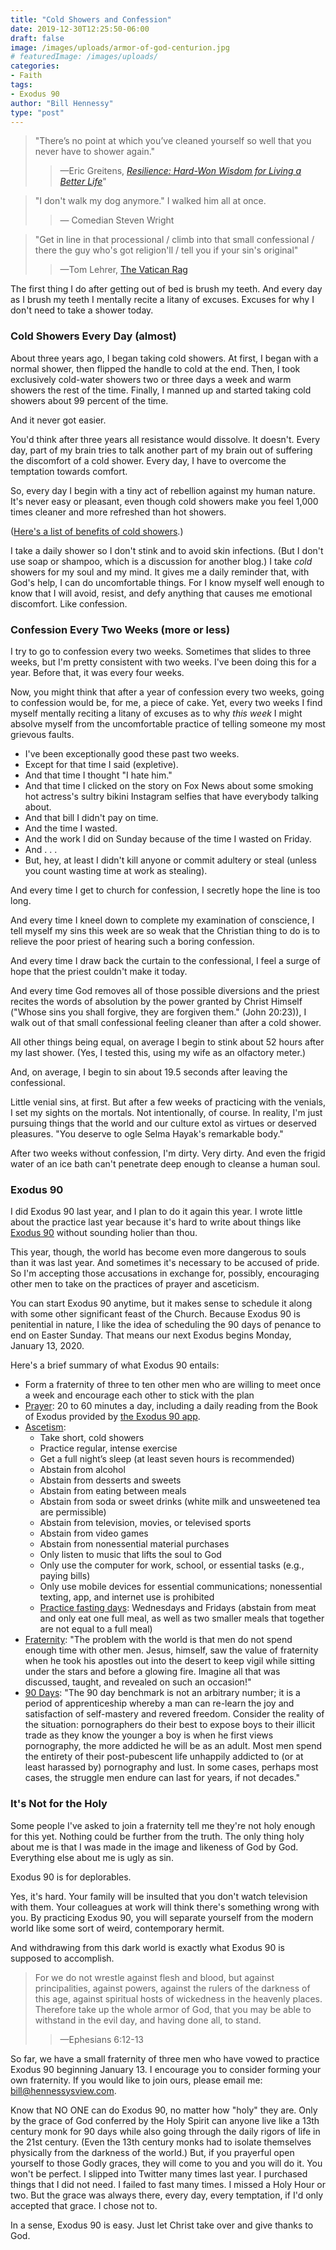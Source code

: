 ```yaml
---
title: "Cold Showers and Confession"
date: 2019-12-30T12:25:50-06:00
draft: false
image: /images/uploads/armor-of-god-centurion.jpg
# featuredImage: /images/uploads/
categories:
- Faith
tags:
- Exodus 90
author: "Bill Hennessy"
type: "post"
---
```


> "There’s no point at which you’ve cleaned yourself so well that you never have to shower again." 
>> —Eric Greitens, [*Resilience: Hard-Won Wisdom for Living a Better Life*](https://www.amazon.com/Resilience-Hard-Won-Wisdom-Living-Better-ebook/dp/B00LZ7GSNU/ref=sr_1_1?keywords=eric+greitens&qid=1577725265&sr=8-1)"

> "I don't walk my dog anymore." I walked him all at once.
>> — Comedian Steven Wright

> "Get in line in that processional / climb into that small confessional / there the guy who's got religion'll / tell you if your sin's original"
>> —Tom Lehrer, [The Vatican Rag](https://www.youtube.com/watch?v=pvhYqeGp_Do)

The first thing I do after getting out of bed is brush my teeth. And every day as I brush my teeth I mentally recite a litany of excuses. Excuses for why I don't need to take a shower today. 

### Cold Showers Every Day (almost)

About three years ago, I began taking cold showers. At first, I began with a normal shower, then flipped the handle to cold at the end. Then, I took exclusively cold-water showers two or three days a week and warm showers the rest of the time. Finally, I manned up and started taking cold showers about 99 percent of the time. 

And it never got easier.

You'd think after three years all resistance would dissolve. It doesn't. Every day, part of my brain tries to talk another part of my brain out of suffering the discomfort of a cold shower. Every day, I have to overcome the temptation towards comfort. 

So, every day I begin with a tiny act of rebellion against my human nature. It's never easy or pleasant, even though cold showers make you feel 1,000 times cleaner and more refreshed than hot showers. 

([Here's a list of benefits of cold showers](https://www.menprovement.com/benefits-of-cold-showers/).)

I take a daily shower so I don't stink and to avoid skin infections. (But I don't use soap or shampoo, which is a discussion for another blog.) I take *cold* showers for my soul and my mind. It gives me a daily reminder that, with God's help, I can do uncomfortable things. For I know myself well enough to know that I will avoid, resist, and defy anything that causes me emotional discomfort. Like confession.

### Confession Every Two Weeks (more or less)

I try to go to confession every two weeks. Sometimes that slides to three weeks, but I'm pretty consistent with two weeks. I've been doing this for a year. Before that, it was every four weeks. 

Now, you might think that after a year of confession every two weeks, going to confession would be, for me, a piece of cake. Yet, every two weeks I find myself mentally reciting a litany of excuses as to why *this week* I might absolve myself from the uncomfortable practice of telling someone my most grievous faults. 

* I've been exceptionally good these past two weeks.
* Except for that time I said (expletive).
* And that time I thought "I hate him."
* And that time I clicked on the story on Fox News about some smoking hot actress's sultry bikini Instagram selfies that have everybody talking about.
* And that bill I didn't pay on time.
* And the time I wasted.
* And the work I did on Sunday because of the time I wasted on Friday. 
* And . . . 
* But, hey, at least I didn't kill anyone or commit adultery or steal (unless you count wasting time at work as stealing). 

And every time I get to church for confession, I secretly hope the line is too long. 

And every time I kneel down to complete my examination of conscience, I tell myself my sins this week are so weak that the Christian thing to do is to relieve the poor priest of hearing such a boring confession.

And every time I draw back the curtain to the confessional, I feel a surge of hope that the priest couldn't make it today.

And every time God removes all of those possible diversions and the priest recites the words of absolution by the power granted by Christ Himself ("Whose sins you shall forgive, they are forgiven them." (John 20:23)), I walk out of that small confessional feeling cleaner than after a cold shower.

All other things being equal, on average I begin to stink about 52 hours after my last shower. (Yes, I tested this, using my wife as an olfactory meter.) 

And, on average, I begin to sin about 19.5 seconds after leaving the confessional. 

Little venial sins, at first. But after a few weeks of practicing with the venials, I set my sights on the mortals. Not intentionally, of course. In reality, I'm just pursuing things that the world and our culture extol as virtues or deserved pleasures. "You deserve to ogle Selma Hayak's remarkable body." 

After two weeks without confession, I'm dirty. Very dirty. And even the frigid water of an ice bath can't penetrate deep enough to cleanse a human soul. 

### Exodus 90

I did Exodus 90 last year, and I plan to do it again this year. I wrote little about the practice last year because it's hard to write about things like [Exodus 90](https://exodus90.com/) without sounding holier than thou. 

This year, though, the world has become even more dangerous to souls than it was last year. And sometimes it's necessary to be accused of pride. So I'm accepting those accusations in exchange for, possibly, encouraging other men to take on the practices of prayer and asceticism.

You can start Exodus 90 anytime, but it makes sense to schedule it along with some other significant feast of the Church. Because Exodus 90 is penitential in nature, I like the idea of scheduling the 90 days of penance to end on Easter Sunday. That means our next Exodus begins Monday, January 13, 2020. 

Here's a brief summary of what Exodus 90 entails:

* Form a fraternity of three to ten other men who are willing to meet once a week and encourage each other to stick with the plan
* [Prayer](https://exodus90.com/how-it-works/#prayer): 20 to 60 minutes a day, including a daily reading from the Book of Exodus provided by [the Exodus 90 app](https://apps.apple.com/us/app/exodus-90/id1448034275#?platform=iphone). 
* [Ascetism](https://exodus90.com/how-it-works/#asceticism):
	- Take short, cold showers
	- Practice regular, intense exercise
	- Get a full night’s sleep (at least seven hours is recommended)
	- Abstain from alcohol
	- Abstain from desserts and sweets
	- Abstain from eating between meals
	- Abstain from soda or sweet drinks (white milk and unsweetened tea are permissible)
	- Abstain from television, movies, or televised sports
	- Abstain from video games
	- Abstain from nonessential material purchases
	- Only listen to music that lifts the soul to God
	- Only use the computer for work, school, or essential tasks (e.g., paying bills)
	- Only use mobile devices for essential communications; nonessential texting, app, and internet use is prohibited
	- [Practice fasting days](https://www.hennessysview.com/posts/2019/spring-cleaning-for-the-soul/): Wednesdays and Fridays (abstain from meat and only eat one full meal, as well as two smaller meals that together are not equal to a full meal)
* [Fraternity](https://exodus90.com/how-it-works/#fraternity): "The problem with the world is that men do not spend enough time with other men. Jesus, himself, saw the value of fraternity when he took his apostles out into the desert to keep vigil while sitting under the stars and before a glowing fire. Imagine all that was discussed, taught, and revealed on such an occasion!"
* [90 Days](https://exodus90.com/how-it-works/#days90): "The 90 day benchmark is not an arbitrary number; it is a period of apprenticeship whereby a man can re-learn the joy and satisfaction of self-mastery and revered freedom. Consider the reality of the situation: pornographers do their best to expose boys to their illicit trade as they know the younger a boy is when he first views pornography, the more addicted he will be as an adult. Most men spend the entirety of their post-pubescent life unhappily addicted to (or at least harassed by) pornography and lust. In some cases, perhaps most cases, the struggle men endure can last for years, if not decades."

### It's Not for the Holy

Some people I've asked to join a fraternity tell me they're not holy enough for this yet. Nothing could be further from the truth. The only thing holy about me is that I was made in the image and likeness of God by God. Everything else about me is ugly as sin. 

Exodus 90 is for deplorables. 

Yes, it's hard. Your family will be insulted that you don't watch television with them. Your colleagues at work will think there's something wrong with you. By practicing Exodus 90, you will separate yourself from the modern world like some sort of weird, contemporary hermit. 

And withdrawing from this dark world is exactly what Exodus 90 is supposed to accomplish. 

> For we do not wrestle against flesh and blood, but against principalities, against powers, against the rulers of the darkness of this age, against spiritual hosts of wickedness in the heavenly places. Therefore take up the whole armor of God, that you may be able to withstand in the evil day, and having done all, to stand. 
>> —Ephesians 6:12-13

So far, we have a small fraternity of three men who have vowed to practice Exodus 90 beginning January 13. I encourage you to consider forming your own fraternity. If you would like to join ours, please email me: bill@hennessysview.com. 

Know that NO ONE can do Exodus 90, no matter how "holy" they are. Only by the grace of God conferred by the Holy Spirit can anyone live like a 13th century monk for 90 days while also going through the daily rigors of life in the 21st century. (Even the 13th century monks had to isolate themselves physically from the darkness of the world.) But, if you prayerful open yourself to those Godly graces, they will come to you and you will do it. You won't be perfect. I slipped into Twitter many times last year. I purchased things that I did not need. I failed to fast many times. I missed a Holy Hour or two. But the grace was always there, every day, every temptation, if I'd only accepted that grace. I chose not to.

In a sense, Exodus 90 is easy. Just let Christ take over and give thanks to God. 
